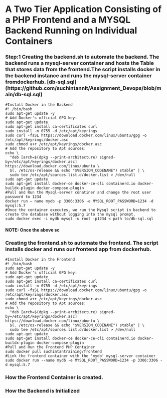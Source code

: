 <h1>A Two Tier Application Consisting of a PHP Frontend and a MYSQL Backend Running on Individual Containers</h1>

<h3>Step:1 Creating the backend.sh to automate the backend. The backend runs a mysql-server container and hosts the Table that stores data from the frontend.The script installs docker in the backend instance and runs the mysql-server container fromdockerhub. [db-sql.sql](https://github.com/suchintannit/Assignment_Devops/blob/main/db-sql.sql)</h3>

```
#Install Docker in the Backend
#! /bin/bash
sudo apt-get update -y
# Add Docker's official GPG key:
sudo apt-get update
sudo apt-get install ca-certificates curl
sudo install -m 0755 -d /etc/apt/keyrings
sudo curl -fsSL https://download.docker.com/linux/ubuntu/gpg -o /etc/apt/keyrings/docker.asc
sudo chmod a+r /etc/apt/keyrings/docker.asc
# Add the repository to Apt sources:
echo \
  "deb [arch=$(dpkg --print-architecture) signed-by=/etc/apt/keyrings/docker.asc] https://download.docker.com/linux/ubuntu \
  $(. /etc/os-release && echo "$VERSION_CODENAME") stable" | \
  sudo tee /etc/apt/sources.list.d/docker.list > /dev/null
sudo apt-get update
sudo apt-get install docker-ce docker-ce-cli containerd.io docker-buildx-plugin docker-compose-plugin
#Pull and Run the Mysql-server conatiner and change the root user password to 1234
docker run — name mydb -p 3306:3306 -e MYSQL_ROOT_PASSWORD=1234 -d mysql:5.7
#Once the container executes, we run the Mysql script in backend to create the database without logging into the mysql prompt.
sudo docker exec -i mydb mysql -u root -p1234 < path to/db-sql.sql

```

<h4>NOTE: Once the above sc</h4>
<h3>Creating the frontend.sh to automate the frontend. The script installs docker and runs our frontend app from dockerhub.</h3>

```
#Install Docker in the Frontend
#! /bin/bash
sudo apt-get update -y
# Add Docker's official GPG key:
sudo apt-get update
sudo apt-get install ca-certificates curl
sudo install -m 0755 -d /etc/apt/keyrings
sudo curl -fsSL https://download.docker.com/linux/ubuntu/gpg -o /etc/apt/keyrings/docker.asc
sudo chmod a+r /etc/apt/keyrings/docker.asc
# Add the repository to Apt sources:
echo \
  "deb [arch=$(dpkg --print-architecture) signed-by=/etc/apt/keyrings/docker.asc] https://download.docker.com/linux/ubuntu \
  $(. /etc/os-release && echo "$VERSION_CODENAME") stable" | \
  sudo tee /etc/apt/sources.list.d/docker.list > /dev/null
sudo apt-get update
sudo apt-get install docker-ce docker-ce-cli containerd.io docker-buildx-plugin docker-compose-plugin
#Pull and Run the Frontend PHP Container
sudo docker pull suchintantraining/frontend
#Link the frontend container with the 'mydb' mysql-server container
sudo docker run --name mydb -e MYSQL_ROOT_PASSWORD=1234 -p 3306:3306 -d mysql:5.7
```

<h3> How the Frontend Container is created.</h3>

<h3> How the Backend is Initialized</h3>
